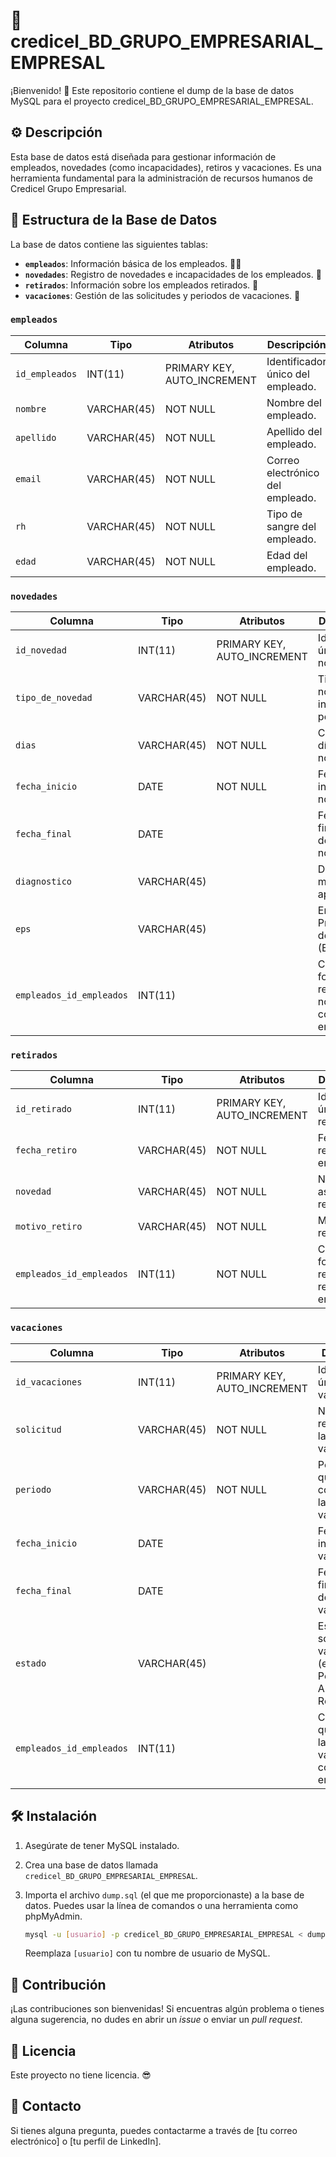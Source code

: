 # 🏢 credicel_BD_GRUPO_EMPRESARIAL_EMPRESAL 

¡Bienvenido! 👋 Este repositorio contiene el dump de la base de datos MySQL para el proyecto credicel_BD_GRUPO_EMPRESARIAL_EMPRESAL.

## ⚙️ Descripción

Esta base de datos está diseñada para gestionar información de empleados, novedades (como incapacidades), retiros y vacaciones.  Es una herramienta fundamental para la administración de recursos humanos de Credicel Grupo Empresarial.

## 💾 Estructura de la Base de Datos

La base de datos contiene las siguientes tablas:

*   **`empleados`**:  Información básica de los empleados. 🧑‍💼
*   **`novedades`**:  Registro de novedades e incapacidades de los empleados. 🤕
*   **`retirados`**:  Información sobre los empleados retirados. 🚪
*   **`vacaciones`**:  Gestión de las solicitudes y periodos de vacaciones. 🌴

### `empleados`

| Columna           | Tipo        | Atributos      | Descripción                                                                 |
|-------------------|-------------|----------------|-----------------------------------------------------------------------------|
| `id_empleados`    | INT(11)     | PRIMARY KEY, AUTO_INCREMENT | Identificador único del empleado.                                       |
| `nombre`          | VARCHAR(45) | NOT NULL       | Nombre del empleado.                                                        |
| `apellido`        | VARCHAR(45) | NOT NULL       | Apellido del empleado.                                                      |
| `email`           | VARCHAR(45) | NOT NULL       | Correo electrónico del empleado.                                              |
| `rh`              | VARCHAR(45) | NOT NULL       | Tipo de sangre del empleado.                                                 |
| `edad`            | VARCHAR(45) | NOT NULL       | Edad del empleado.                                                          |

### `novedades`

| Columna                 | Tipo        | Atributos      | Descripción                                                                                                                               |
|-------------------------|-------------|----------------|-------------------------------------------------------------------------------------------------------------------------------------------|
| `id_novedad`            | INT(11)     | PRIMARY KEY, AUTO_INCREMENT | Identificador único de la novedad.                                                                                                         |
| `tipo_de_novedad`       | VARCHAR(45) | NOT NULL       | Tipo de novedad (ej: incapacidad, permiso).                                                                                               |
| `dias`                  | VARCHAR(45) | NOT NULL       | Cantidad de días de la novedad.                                                                                                             |
| `fecha_inicio`          | DATE        | NOT NULL       | Fecha de inicio de la novedad.                                                                                                              |
| `fecha_final`           | DATE        |                | Fecha de finalización de la novedad.                                                                                                       |
| `diagnostico`           | VARCHAR(45) |                | Diagnóstico médico (si aplica).                                                                                                              |
| `eps`                   | VARCHAR(45) |                | Entidad Promotora de Salud (EPS).                                                                                                          |
| `empleados_id_empleados`| INT(11)     |                | Clave foránea que relaciona la novedad con el empleado.                                                                                      |

### `retirados`

| Columna                 | Tipo        | Atributos      | Descripción                                                                                 |
|-------------------------|-------------|----------------|---------------------------------------------------------------------------------------------|
| `id_retirado`           | INT(11)     | PRIMARY KEY, AUTO_INCREMENT | Identificador único del retiro.                                                                 |
| `fecha_retiro`          | VARCHAR(45) | NOT NULL       | Fecha de retiro del empleado.                                                                 |
| `novedad`               | VARCHAR(45) | NOT NULL       | Novedad asociada al retiro.                                                                 |
| `motivo_retiro`         | VARCHAR(45) | NOT NULL       | Motivo del retiro.                                                                            |
| `empleados_id_empleados`| INT(11)     | NOT NULL       | Clave foránea que relaciona el retiro con el empleado.                                         |

### `vacaciones`

| Columna                 | Tipo        | Atributos      | Descripción                                                                                 |
|-------------------------|-------------|----------------|---------------------------------------------------------------------------------------------|
| `id_vacaciones`         | INT(11)     | PRIMARY KEY, AUTO_INCREMENT | Identificador único de las vacaciones.                                                              |
| `solicitud`             | VARCHAR(45) | NOT NULL       | Número o referencia de la solicitud de vacaciones.                                          |
| `periodo`               | VARCHAR(45) | NOT NULL       | Periodo al que corresponden las vacaciones.                                                  |
| `fecha_inicio`          | DATE        |                | Fecha de inicio de las vacaciones.                                                          |
| `fecha_final`           | DATE        |                | Fecha de finalización de las vacaciones.                                                      |
| `estado`                | VARCHAR(45) |                | Estado de la solicitud de vacaciones (ej: Pendiente, Aprobada, Rechazada).                   |
| `empleados_id_empleados`| INT(11)     |                | Clave foránea que relaciona las vacaciones con el empleado.                                  |

## 🛠️ Instalación

1.  Asegúrate de tener MySQL instalado.
2.  Crea una base de datos llamada `credicel_BD_GRUPO_EMPRESARIAL_EMPRESAL`.
3.  Importa el archivo `dump.sql` (el que me proporcionaste) a la base de datos.  Puedes usar la línea de comandos o una herramienta como phpMyAdmin.

    ```bash
    mysql -u [usuario] -p credicel_BD_GRUPO_EMPRESARIAL_EMPRESAL < dump.sql
    ```

    Reemplaza `[usuario]` con tu nombre de usuario de MySQL.

## 🤝 Contribución

¡Las contribuciones son bienvenidas!  Si encuentras algún problema o tienes alguna sugerencia, no dudes en abrir un *issue* o enviar un *pull request*.

## 📜 Licencia

Este proyecto no tiene licencia. 😎

## 📧 Contacto

Si tienes alguna pregunta, puedes contactarme a través de [tu correo electrónico] o [tu perfil de LinkedIn].
